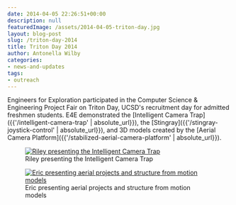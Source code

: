```yaml
---
date: 2014-04-05 22:26:51+00:00
description: null
featuredImage: /assets/2014-04-05-triton-day.jpg
layout: blog-post
slug: /triton-day-2014
title: Triton Day 2014
author: Antonella Wilby
categories:
- news-and-updates
tags:
- outreach
---
```

Engineers for Exploration participated in the Computer Science & Engineering Project Fair on Triton Day, UCSD's recruitment day for admitted freshmen students. E4E demonstrated the [Intelligent Camera Trap]({{'/intelligent-camera-trap' | absolute_url}}), the [Stingray]({{'/stingray-joystick-control' | absolute_url}}), and 3D models created by the [Aerial Camera Platform]({{'/stabilized-aerial-camera-platform' | absolute_url}}).

<figure>
<a href="{{'/assets/2014-04-05-riley.jpg' | absolute_url}}"><img src="{{'/assets/2014-04-05-riley.jpg' | resize: '1024x768'}}" alt="Riley presenting the Intelligent Camera Trap"></a>
<figcaption>Riley presenting the Intelligent Camera Trap</figcaption>
</figure>


<figure>
<a href="{{'/assets/2014-04-05-eric.jpg' | absolute_url}}"><img src="{{'/assets/2014-04-05-eric.jpg' | resize: '1024x768'}}" alt="Eric presenting aerial projects and structure from motion models"></a>
<figcaption>Eric presenting aerial projects and structure from motion models</figcaption>
</figure>